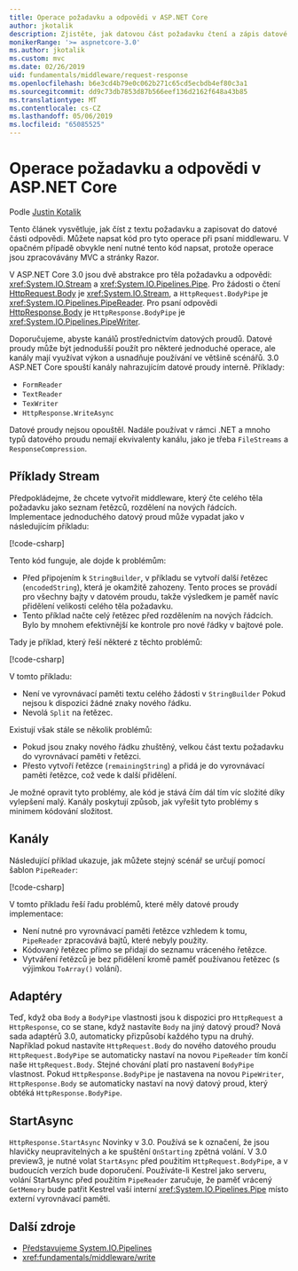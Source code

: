 ```yaml
---
title: Operace požadavku a odpovědi v ASP.NET Core
author: jkotalik
description: Zjistěte, jak datovou část požadavku čtení a zápis datové části odpovědi v ASP.NET Core.
monikerRange: '>= aspnetcore-3.0'
ms.author: jkotalik
ms.custom: mvc
ms.date: 02/26/2019
uid: fundamentals/middleware/request-response
ms.openlocfilehash: b6e3cd4b79e0c062b271c65cd5ecbdb4ef80c3a1
ms.sourcegitcommit: dd9c73db7853d87b566eef136d2162f648a43b85
ms.translationtype: MT
ms.contentlocale: cs-CZ
ms.lasthandoff: 05/06/2019
ms.locfileid: "65085525"
---
```

# <a name="request-and-response-operations-in-aspnet-core"></a>Operace požadavku a odpovědi v ASP.NET Core

Podle [Justin Kotalik](https://github.com/jkotalik)

Tento článek vysvětluje, jak číst z textu požadavku a zapisovat do datové části odpovědi. Můžete napsat kód pro tyto operace při psaní middlewaru. V opačném případě obvykle není nutné tento kód napsat, protože operace jsou zpracovávány MVC a stránky Razor.

V ASP.NET Core 3.0 jsou dvě abstrakce pro těla požadavku a odpovědi: <xref:System.IO.Stream> a <xref:System.IO.Pipelines.Pipe>. Pro žádosti o čtení [HttpRequest.Body](xref:Microsoft.AspNetCore.Http.HttpRequest.Body) je <xref:System.IO.Stream>, a `HttpRequest.BodyPipe` je <xref:System.IO.Pipelines.PipeReader>. Pro psaní odpovědi [HttpResponse.Body](xref:Microsoft.AspNetCore.Http.HttpResponse.Body) je `HttpResponse.BodyPipe` je <xref:System.IO.Pipelines.PipeWriter>.

Doporučujeme, abyste kanálů prostřednictvím datových proudů. Datové proudy může být jednodušší použít pro některé jednoduché operace, ale kanály mají využívat výkon a usnadňuje používání ve většině scénářů. 3.0 ASP.NET Core spouští kanály nahrazujícím datové proudy interně. Příklady:

- `FormReader`
- `TextReader`
- `TexWriter`
- `HttpResponse.WriteAsync`

Datové proudy nejsou opouštěl. Nadále používat v rámci .NET a mnoho typů datového proudu nemají ekvivalenty kanálu, jako je třeba `FileStreams` a `ResponseCompression`.

## <a name="stream-examples"></a>Příklady Stream

Předpokládejme, že chcete vytvořit middleware, který čte celého těla požadavku jako seznam řetězců, rozdělení na nových řádcích. Implementace jednoduchého datový proud může vypadat jako v následujícím příkladu:

[!code-csharp[](request-response/samples/3.x/RequestResponseSample/Startup.cs?name=GetListOfStringsFromStream)]

Tento kód funguje, ale dojde k problémům:

- Před připojením k `StringBuilder`, v příkladu se vytvoří další řetězec (`encodedString`), která je okamžitě zahozeny. Tento proces se provádí pro všechny bajty v datovém proudu, takže výsledkem je paměť navíc přidělení velikosti celého těla požadavku.
- Tento příklad načte celý řetězec před rozdělením na nových řádcích. Bylo by mnohem efektivnější ke kontrole pro nové řádky v bajtové pole.

Tady je příklad, který řeší některé z těchto problémů:

[!code-csharp[](request-response/samples/3.x/RequestResponseSample/Startup.cs?name=GetListOfStringsFromStreamMoreEfficient)]

V tomto příkladu:

- Není ve vyrovnávací paměti textu celého žádosti v `StringBuilder` Pokud nejsou k dispozici žádné znaky nového řádku.
- Nevolá `Split` na řetězec.

Existují však stále se několik problémů:

- Pokud jsou znaky nového řádku zhuštěný, velkou část textu požadavku do vyrovnávací paměti v řetězci.
- Přesto vytvoří řetězce (`remainingString`) a přidá je do vyrovnávací paměti řetězce, což vede k další přidělení.

Je možné opravit tyto problémy, ale kód je stává čím dál tím víc složité díky vylepšení malý. Kanály poskytují způsob, jak vyřešit tyto problémy s minimem kódování složitost.

## <a name="pipelines"></a>Kanály

Následující příklad ukazuje, jak můžete stejný scénář se určují pomocí šablon `PipeReader`:

[!code-csharp[](request-response/samples/3.x/RequestResponseSample/Startup.cs?name=GetListOfStringFromPipe)]

V tomto příkladu řeší řadu problémů, které měly datové proudy implementace:

- Není nutné pro vyrovnávací paměti řetězce vzhledem k tomu, `PipeReader` zpracovává bajtů, které nebyly použity.
- Kódovaný řetězec přímo se přidají do seznamu vráceného řetězce.
- Vytváření řetězců je bez přidělení kromě paměť používanou řetězec (s výjimkou `ToArray()` volání).

## <a name="adapters"></a>Adaptéry

Teď, když oba `Body` a `BodyPipe` vlastnosti jsou k dispozici pro `HttpRequest` a `HttpResponse`, co se stane, když nastavíte `Body` na jiný datový proud? Nová sada adaptérů 3.0, automaticky přizpůsobí každého typu na druhý. Například pokud nastavíte `HttpRequest.Body` do nového datového proudu `HttpRequest.BodyPipe` se automaticky nastaví na novou `PipeReader` tím končí naše `HttpRequest.Body`. Stejné chování platí pro nastavení `BodyPipe` vlastnost. Pokud `HttpResponse.BodyPipe` je nastavena na novou `PipeWriter`, `HttpResponse.Body` se automaticky nastaví na nový datový proud, který obtéká `HttpResponse.BodyPipe`.

## <a name="startasync"></a>StartAsync

`HttpResponse.StartAsync` Novinky v 3.0. Používá se k označení, že jsou hlavičky neupravitelných a ke spuštění `OnStarting` zpětná volání. V 3.0 preview3, je nutné volat `StartAsync` před použitím `HttpRequest.BodyPipe`, a v budoucích verzích bude doporučení. Používáte-li Kestrel jako serveru, volání StartAsync před použitím `PipeReader` zaručuje, že paměť vrácený `GetMemory` bude patřit Kestrel vaší interní <xref:System.IO.Pipelines.Pipe> místo externí vyrovnávací paměti.

## <a name="additional-resources"></a>Další zdroje

- [Představujeme System.IO.Pipelines](https://devblogs.microsoft.com/dotnet/system-io-pipelines-high-performance-io-in-net/)
- <xref:fundamentals/middleware/write>